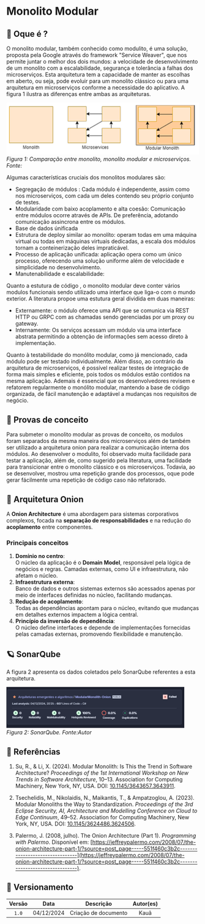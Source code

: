 # Monolito Modular

## 🔎 Oque é ?
O monolito modular, também conhecido como modulito, é uma solução, proposta pela Google através do framework "Service Weaver", que nos permite juntar o melhor dos dois mundos: a velocidade de desenvolvimento de um monolito com a escalabilidade, segurança  e tolerância a falhas dos microserviços. Esta arquitetura tem a capacidade de manter as escolhas em aberto, ou seja, pode evoluir para um monolito clássico ou para uma arquitetura em microserviços conforme a necessidade do aplicativo. A figura 1 ilustra as diferenças entre ambas as arquiteturas.

![Monolito](img/CompairMM.png)  
*Figura 1: Comparação entre monolito, monolito modular e microserviços. Fonte:*

Algumas características cruciais dos monolitos modulares são:
- Segregação de módulos : Cada módulo é independente, assim como nos microserviços, com cada um deles contendo seu próprio conjunto de testes.  
- Modularidade com baixo acoplamento e alta coesão: Comunicação entre módulos ocorre através de APIs. De preferência, adotando comunicação assincrona entre os módulos.
- Base de dados únificada 
- Estrutura de deploy similar ao monolíto: operam todas em uma máquina virtual ou todas em máquinas virtuais dedicadas, a escala dos módulos tornam a conteinerização deles impraticável.
- Processo de aplicação unificada: aplicação opera como um único processo, oferecendo uma solução uniforme além de velocidade e simplicidade no desenvolvimento.
- Manutenabilidade e escalabilidade: 

Quanto a estutura de código , o monolito modular deve conter vários modulos funcionais sendo  utilizado uma interface que liga-o com o mundo exterior. A literatura propoe uma estutura geral dividida em duas maneiras: 
- Externamente: o módulo oferece uma API que se comunica via REST HTTP ou GRPC com as chamadas sendo gerenciadas por um proxy ou gateway.
- Internamente: Os serviços acessam um módulo via uma interface abstrata permitindo a obtenção de informações sem acesso direto à implementação.

Quanto à testabilidade do monólito modular, como já mencionado, cada módulo pode ser testado individualmente. Além disso, ao contrário da arquitetura de microserviços, é possível realizar testes de integração de forma mais simples e eficiente, pois todos os módulos estão contidos na mesma aplicação. Ademais é essencial que os desenvolvedores revisem e refatorem regularmente o monólito modular, mantendo a base de código organizada, de fácil manutenção e adaptável a mudanças nos requisitos de negócio.

## 📎 Provas de conceito

Para submeter o monolito modular as provas de conceito, os modulos foram separados da mesma maneira dos microserviços além de também ser utilizado a arquitetura onion para realizar a comunicação interna dos módulos. Ao desenvolver o modulito, foi observado muita facilidade para testar a aplicação, além de, como sugerido pela literatura, uma facilidade para transicionar entre o monolito clássico e os microserviços. Todavia, ao se desenvolver, mostrou uma repetição grande dos processos, oque pode gerar fácilmente uma repetição de código caso não refatorado.

## 🧅 Arquitetura Onion
A **Onion Architecture** é uma abordagem para sistemas corporativos complexos, focada na **separação de responsabilidades** e na redução do **acoplamento** entre componentes.
### Principais conceitos
1. **Domínio no centro**:  
   O núcleo da aplicação é o **Domain Model**, responsável pela lógica de negócios e regras. Camadas externas, como UI e infraestrutura, não afetam o núcleo.
2. **Infraestrutura externa**:  
   Banco de dados e outros sistemas externos são acessados apenas por meio de interfaces definidas no núcleo, facilitando mudanças.
3. **Redução de acoplamento**:  
   Todas as dependências apontam para o núcleo, evitando que mudanças em detalhes externos impactem a lógica central.
4. **Princípio da inversão de dependência**:  
   O núcleo define interfaces e depende de implementações fornecidas pelas camadas externas, promovendo flexibilidade e manutenção.

## 🪐 SonarQube
A figura 2 apresenta os dados coletados pelo SonarQube referentes a esta arquitetura.

![Arquitetura Monolino Modular](img/SonarModulith.PNG)  
*Figura 2: SonarQube. Fonte:Autor*  

## 📖 Referências

1. Su, R., & Li, X. (2024). Modular Monolith: Is This the Trend in Software Architecture? *Proceedings of the 1st International Workshop on New Trends in Software Architecture*, 10–13. Association for Computing Machinery, New York, NY, USA. DOI: [10.1145/3643657.3643911](https://doi.org/10.1145/3643657.3643911).

2. Tsechelidis, M., Nikolaidis, N., Maikantis, T., & Ampatzoglou, A. (2023). Modular Monoliths the Way to Standardization. *Proceedings of the 3rd Eclipse Security, AI, Architecture and Modelling Conference on Cloud to Edge Continuum*, 49–52. Association for Computing Machinery, New York, NY, USA. DOI: [10.1145/3624486.3624506](https://doi.org/10.1145/3624486.3624506).

3. Palermo, J. (2008, julho). The Onion Architecture (Part 1). *Programming with Palermo*. Disponível em: [https://jeffreypalermo.com/2008/07/the-onion-architecture-part-1/?source=post_page-----551f460c3b2c--------------------------------](https://jeffreypalermo.com/2008/07/the-onion-architecture-part-1/?source=post_page-----551f460c3b2c--------------------------------).

## 📅 Versionamento

| Versão |    Data    |         Descrição          |  Autor(es)  |
| :----: | :--------: | :------------------------: | :---------: |
| `1.0`  | 04/12/2024 | Criação de documento | Kauã |
